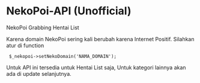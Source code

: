 # NekoPoi-API (Unofficial)

NekoPoi Grabbing Hentai List

Karena domain NekoPoi sering kali berubah karena Internet Positif.
Silahkan atur di function 

<code> $_nekopoi->setNekoDomain('NAMA_DOMAIN');</code>

Untuk API ini tersedia untuk Hentai List saja, Untuk kategori lainnya akan ada di update selanjutnya.
